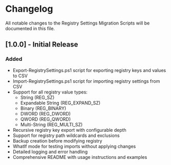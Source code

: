 # Changelog

All notable changes to the Registry Settings Migration Scripts will be documented in this file.

## [1.0.0] - Initial Release

### Added
- Export-RegistrySettings.ps1 script for exporting registry keys and values to CSV
- Import-RegistrySettings.ps1 script for importing registry settings from CSV
- Support for all registry value types:
  - String (REG_SZ)
  - Expandable String (REG_EXPAND_SZ)
  - Binary (REG_BINARY)
  - DWORD (REG_DWORD)
  - QWORD (REG_QWORD)
  - Multi-String (REG_MULTI_SZ)
- Recursive registry key export with configurable depth
- Support for registry path wildcards and exclusions
- Backup creation before modifying registry
- WhatIf mode for testing imports without applying changes
- Detailed logging and error handling
- Comprehensive README with usage instructions and examples
